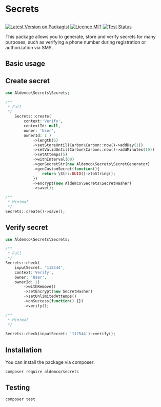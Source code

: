 # Secrets
## 
[![Latest Version on Packagist](https://img.shields.io/packagist/v/aldemco/laravel-query-builder.svg?style=flat-square)](https://packagist.org/packages/aldemco/secrets)
[![Licence MIT](https://img.shields.io/github/license/aldemco/secrets)](https://github.com/aldemco/secrets/blob/main/LICENSE.md)
[![Test Status](https://img.shields.io/github/workflow/status/aldemco/secrets/run-tests?label=tests)](https://github.com/aldemco/secrets/actions/workflows/run-tests.yml)

This package allows you to generate, store and verify secrets for many purposes, such as verifying a phone number during registration or authorization via SMS.

## Basic usage

## Create secret
```php
use Aldemco\Secrets\Secrets;

/**
 * Full
 */
    Secrets::create(
        context:'Verify',
        contextId: null,
        owner: 'User',
        ownerId: 1 )
            ->length(6)
            ->setStoreUntil(Carbon\Carbon::now()->addDay(1))
            ->setValidUntil(Carbon\Carbon::now()->addMinutes(10))
            ->setAttemps(5)
            ->withInterval(60)
            ->genSecretStr(new Aldemco\Secrets\SecretGenerator)
            ->genCustomSecret(function(){
                return \Str::UUID()->toString();
            })
            ->encrypt(new Aldemco\Secrets\SecretHasher)
            ->save();

/**
 * Minimal
 */
Secrets::create()->save();

```

## Verify secret
```php
use Aldemco\Secrets\Secrets;

/**
 * Full
 */
Secrets::check(
    inputSecret: '112544',
    context:'Verify',
    owner: 'User',
    ownerId: 1)
        ->withRemove()
        ->setEncrypt(new SecretHasher)
        ->setUnlimitedAttemps()
        ->onSuccess(function() {})
        ->verify();

/**
 * Minimal
 */

Secrets::check(inputSecret: '112544')->verify();


```

## Installation
You can install the package via composer:
```
composer require aldemco/secrets
```

## Testing
```
composer test
```